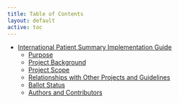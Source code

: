 ```yaml
---
title: Table of Contents
layout: default
active: toc
---
```


<!-- sidebar-wrapper  put your TOC here. like example below...-->

<div>
  <ul>
    <li><a href="index.html">International Patient Summary Implementation Guide</a>
      <ul>
   <!--     <li><a href="index.html#introduction" id="markdown-toc-introduction">Introduction</a></li> -->
        <li><a href="index.html#purpose" id="markdown-toc-purpose">Purpose</a></li>
        <li><a href="index.html#project-background" id="markdown-toc-project-background">Project Background</a></li>
        <li><a href="index.html#project-scope" id="markdown-toc-project-scope">Project Scope</a></li>
        <li><a href="index.html#relationships-with-other-projects-and-guidelines" id="markdown-toc-relationships-with-other-projects-and-guidelines">Relationships with Other Projects and Guidelines</a></li>
        <li><a href="index.html#ballot-status" id="markdown-toc-ballot-status">Ballot Status</a></li>
        <li><a href="index.html#authors-and-contributors" id="markdown-toc-authors-and-contributors">Authors and Contributors</a></li>
      </ul>
    </li>
  </ul>
</div>
